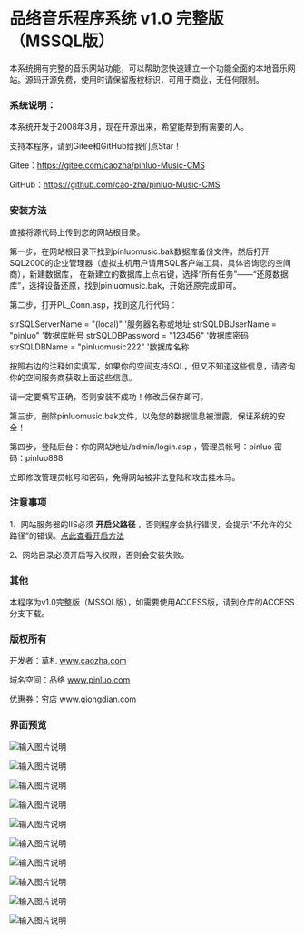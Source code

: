 # 品络音乐程序系统 v1.0 完整版（MSSQL版）

本系统拥有完整的音乐网站功能，可以帮助您快速建立一个功能全面的本地音乐网站。源码开源免费，使用时请保留版权标识，可用于商业，无任何限制。

### 系统说明：

本系统开发于2008年3月，现在开源出来，希望能帮到有需要的人。

支持本程序，请到Gitee和GitHub给我们点Star！

Gitee：https://gitee.com/caozha/pinluo-Music-CMS

GitHub：https://github.com/cao-zha/pinluo-Music-CMS

### 安装方法

直接将源代码上传到您的网站根目录。

第一步，在网站根目录下找到pinluomusic.bak数据库备份文件，然后打开SQL2000的企业管理器（虚拟主机用户请用SQL客户端工具，具体咨询您的空间商），新建数据库，
在新建立的数据库上点右键，选择“所有任务”——“还原数据库”，选择设备还原，找到pinluomusic.bak，开始还原完成即可。

第二步，打开PL_Conn.asp，找到这几行代码：

strSQLServerName = "(local)"               	'服务器名称或地址
strSQLDBUserName = "pinluo"                 '数据库帐号
strSQLDBPassword = "123456"               	'数据库密码
strSQLDBName = "pinluomusic222"                '数据库名称

按照右边的注释如实填写，如果你的空间支持SQL，但又不知道这些信息，请咨询你的空间服务商获取上面这些信息。

请一定要填写正确，否则安装不成功！修改后保存即可。

第三步，删除pinluomusic.bak文件，以免您的数据信息被泄露，保证系统的安全！

第四步，登陆后台：你的网站地址/admin/login.asp ，管理员帐号：pinluo 密码：pinluo888

立即修改管理员帐号和密码，免得网站被非法登陆和攻击挂木马。

### 注意事项

1、网站服务器的IIS必须 **开启父路径** ，否则程序会执行错误，会提示“不允许的父路径”的错误。[点此查看开启方法](https://my.oschina.net/dengzhenhua/blog/3295146)

2、网站目录必须开启写入权限，否则会安装失败。

### 其他

本程序为v1.0完整版（MSSQL版），如需要使用ACCESS版，请到仓库的ACCESS分支下载。

### 版权所有

开发者：草札 www.caozha.com

域名空间：品络 www.pinluo.com

优惠券：穷店 www.qiongdian.com



### 界面预览
![输入图片说明](https://images.gitee.com/uploads/images/2020/0424/212214_ad44b7f9_7397417.png "首页.png")

![输入图片说明](https://images.gitee.com/uploads/images/2020/0424/212228_c222cb25_7397417.png "首页2.png")

![输入图片说明](https://images.gitee.com/uploads/images/2020/0424/212246_d60de705_7397417.png "专辑页.png")

![输入图片说明](https://images.gitee.com/uploads/images/2020/0424/212259_83ecf103_7397417.png "歌手列表页.png")

![输入图片说明](https://images.gitee.com/uploads/images/2020/0424/212307_4d55e154_7397417.png "播放页.png")

![输入图片说明](https://images.gitee.com/uploads/images/2020/0424/212318_23191d69_7397417.png "后台首页.png")

![输入图片说明](https://images.gitee.com/uploads/images/2020/0424/212332_2df4cfc3_7397417.png "专辑管理.png")

![输入图片说明](https://images.gitee.com/uploads/images/2020/0424/212342_13491494_7397417.png "歌曲管理.png")

![输入图片说明](https://images.gitee.com/uploads/images/2020/0424/212354_93973969_7397417.png "会员管理.png")

![输入图片说明](https://images.gitee.com/uploads/images/2020/0424/212408_bff7feb8_7397417.png "评论管理.png")

